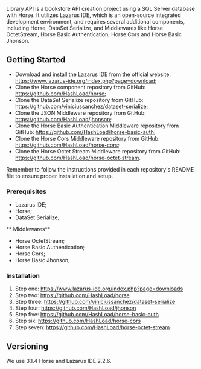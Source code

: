 Library API is a bookstore API creation project using a SQL Server database with Horse. It utilizes Lazarus IDE, which is an open-source integrated development environment, and requires several additional components, including Horse, DataSet Serialize, and Middlewares like Horse OctetStream, Horse Basic Authentication, Horse Cors and Horse Basic Jhonson.

## Getting Started

- Download and install the Lazarus IDE from the official website: https://www.lazarus-ide.org/index.php?page=download;
- Clone the Horse component repository from GitHub: https://github.com/HashLoad/horse;
- Clone the DataSet Serialize repository from GitHub: https://github.com/viniciussanchez/dataset-serialize;
- Clone the JSON Middleware repository from GitHub: https://github.com/HashLoad/jhonson;
- Clone the Horse Basic Authentication Middleware repository from GitHub: https://github.com/HashLoad/horse-basic-auth;
- Clone the Horse Cors Middleware repository from GitHub: https://github.com/HashLoad/horse-cors;
- Clone the Horse Octet Stream Middleware repository from GitHub: https://github.com/HashLoad/horse-octet-stream.

Remember to follow the instructions provided in each repository's README file to ensure proper installation and setup.

### Prerequisites

- Lazarus IDE;
- Horse;
- DataSet Serialize;

** Middlewares**

- Horse OctetStream;
- Horse Basic Authentication;
- Horse Cors;
- Horse Basic Jhonson;



### Installation

1. Step one: https://www.lazarus-ide.org/index.php?page=downloads
2. Step two: https://github.com/HashLoad/horse
3. Step three: https://github.com/viniciussanchez/dataset-serialize
4. Step four: https://github.com/HashLoad/jhonson
5. Step five: https://github.com/HashLoad/horse-basic-auth
6. Step six: https://github.com/HashLoad/horse-cors
7. Step seven: https://github.com/HashLoad/horse-octet-stream


## Versioning

We use 3.1.4 Horse and Lazarus IDE 2.2.6. 




